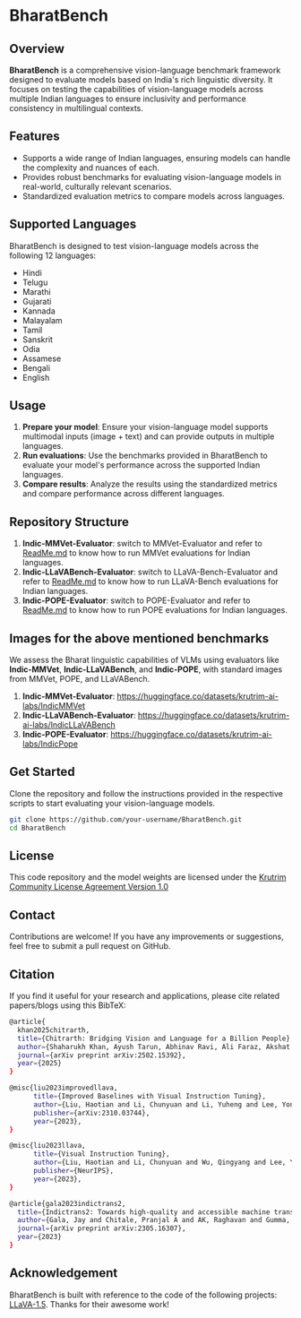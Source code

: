 # BharatBench

## Overview

**BharatBench** is a comprehensive vision-language benchmark framework designed to evaluate models based on India's rich linguistic diversity. It focuses on testing the capabilities of vision-language models across multiple Indian languages to ensure inclusivity and performance consistency in multilingual contexts.

## Features

- Supports a wide range of Indian languages, ensuring models can handle the complexity and nuances of each.
- Provides robust benchmarks for evaluating vision-language models in real-world, culturally relevant scenarios.
- Standardized evaluation metrics to compare models across languages.

## Supported Languages

BharatBench is designed to test vision-language models across the following 12 languages:

- Hindi
- Telugu
- Marathi
- Gujarati
- Kannada
- Malayalam
- Tamil
- Sanskrit
- Odia
- Assamese
- Bengali
- English

## Usage

1. **Prepare your model**: Ensure your vision-language model supports multimodal inputs (image + text) and can provide outputs in multiple languages.
2. **Run evaluations**: Use the benchmarks provided in BharatBench to evaluate your model's performance across the supported Indian languages.
3. **Compare results**: Analyze the results using the standardized metrics and compare performance across different languages.

## Repository Structure
1. **Indic-MMVet-Evaluator**: switch to MMVet-Evaluator and refer to [ReadMe.md](./Indic-MMVet-Evaluator/ReadMe.md) to know how to run MMVet evaluations for Indian languages.
2. **Indic-LLaVABench-Evaluator**: switch to LLaVA-Bench-Evaluator and refer to [ReadMe.md](./Indic-LLaVABench-Evaluator/ReadMe.md) to know how to run LLaVA-Bench evaluations for Indian languages.
3. **Indic-POPE-Evaluator**: switch to POPE-Evaluator and refer to [ReadMe.md](./Indic-POPE-Evaluator/ReadMe.md) to know how to run POPE evaluations for Indian languages.

## Images for the above mentioned benchmarks
We assess the Bharat linguistic capabilities of VLMs using evaluators like **Indic-MMVet**, **Indic-LLaVABench**, and **Indic-POPE**, with standard images from MMVet, POPE, and LLaVABench.


1. **Indic-MMVet-Evaluator**: https://huggingface.co/datasets/krutrim-ai-labs/IndicMMVet
2. **Indic-LLaVABench-Evaluator**: https://huggingface.co/datasets/krutrim-ai-labs/IndicLLaVABench
3. **Indic-POPE-Evaluator**: https://huggingface.co/datasets/krutrim-ai-labs/IndicPope

## Get Started

Clone the repository and follow the instructions provided in the respective scripts to start evaluating your vision-language models.

```bash
git clone https://github.com/your-username/BharatBench.git
cd BharatBench
```

## License
This code repository and the model weights are licensed under the [Krutrim Community License Agreement Version 1.0](LICENSE)


## Contact
Contributions are welcome! If you have any improvements or suggestions, feel free to submit a pull request on GitHub.

## Citation
If you find it useful for your research and applications, please cite related papers/blogs using this BibTeX:

```bash
@article{
  khan2025chitrarth,
  title={Chitrarth: Bridging Vision and Language for a Billion People},
  author={Shaharukh Khan, Ayush Tarun, Abhinav Ravi, Ali Faraz, Akshat Patidar, Praveen Kumar Pokala, Anagha Bhangare, Raja Kolla, Chandra Khatri, Shubham Agarwal},
  journal={arXiv preprint arXiv:2502.15392},
  year={2025}
}

@misc{liu2023improvedllava,
      title={Improved Baselines with Visual Instruction Tuning}, 
      author={Liu, Haotian and Li, Chunyuan and Li, Yuheng and Lee, Yong Jae},
      publisher={arXiv:2310.03744},
      year={2023},
}

@misc{liu2023llava,
      title={Visual Instruction Tuning}, 
      author={Liu, Haotian and Li, Chunyuan and Wu, Qingyang and Lee, Yong Jae},
      publisher={NeurIPS},
      year={2023},
}

@article{gala2023indictrans2,
  title={Indictrans2: Towards high-quality and accessible machine translation models for all 22 scheduled indian languages},
  author={Gala, Jay and Chitale, Pranjal A and AK, Raghavan and Gumma, Varun and Doddapaneni, Sumanth and Kumar, Aswanth and Nawale, Janki and Sujatha, Anupama and Puduppully, Ratish and Raghavan, Vivek and others},
  journal={arXiv preprint arXiv:2305.16307},
  year={2023}
}

```

## Acknowledgement

BharatBench is built with reference to the code of the following projects: [LLaVA-1.5](https://github.com/haotian-liu/LLaVA/tree/main/llava/eval). Thanks for their awesome work!
